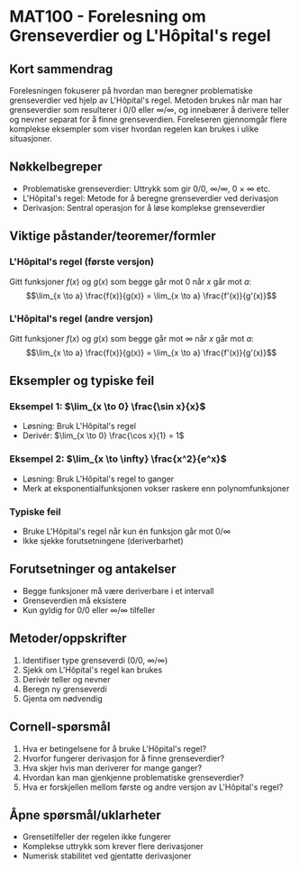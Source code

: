 # MAT100 - Forelesning om Grenseverdier og L'Hôpital's regel

## Kort sammendrag
Forelesningen fokuserer på hvordan man beregner problematiske grenseverdier ved hjelp av L'Hôpital's regel. Metoden brukes når man har grenseverdier som resulterer i 0/0 eller ∞/∞, og innebærer å derivere teller og nevner separat for å finne grenseverdien. Foreleseren gjennomgår flere komplekse eksempler som viser hvordan regelen kan brukes i ulike situasjoner.

## Nøkkelbegreper
- Problematiske grenseverdier: Uttrykk som gir 0/0, ∞/∞, 0 × ∞ etc.
- L'Hôpital's regel: Metode for å beregne grenseverdier ved derivasjon
- Derivasjon: Sentral operasjon for å løse komplekse grenseverdier

## Viktige påstander/teoremer/formler

### L'Hôpital's regel (første versjon)
Gitt funksjoner $f(x)$ og $g(x)$ som begge går mot 0 når $x$ går mot $a$:
$$\lim_{x \to a} \frac{f(x)}{g(x)} = \lim_{x \to a} \frac{f'(x)}{g'(x)}$$

### L'Hôpital's regel (andre versjon)
Gitt funksjoner $f(x)$ og $g(x)$ som begge går mot $\infty$ når $x$ går mot $a$:
$$\lim_{x \to a} \frac{f(x)}{g(x)} = \lim_{x \to a} \frac{f'(x)}{g'(x)}$$

## Eksempler og typiske feil

### Eksempel 1: $\lim_{x \to 0} \frac{\sin x}{x}$
- Løsning: Bruk L'Hôpital's regel
- Derivér: $\lim_{x \to 0} \frac{\cos x}{1} = 1$

### Eksempel 2: $\lim_{x \to \infty} \frac{x^2}{e^x}$
- Løsning: Bruk L'Hôpital's regel to ganger
- Merk at eksponentialfunksjonen vokser raskere enn polynomfunksjoner

### Typiske feil
- Bruke L'Hôpital's regel når kun én funksjon går mot 0/∞
- Ikke sjekke forutsetningene (deriverbarhet)

## Forutsetninger og antakelser
- Begge funksjoner må være deriverbare i et intervall
- Grenseverdien må eksistere
- Kun gyldig for 0/0 eller ∞/∞ tilfeller

## Metoder/oppskrifter
1. Identifiser type grenseverdi (0/0, ∞/∞)
2. Sjekk om L'Hôpital's regel kan brukes
3. Derivér teller og nevner
4. Beregn ny grenseverdi
5. Gjenta om nødvendig

## Cornell-spørsmål
1. Hva er betingelsene for å bruke L'Hôpital's regel?
2. Hvorfor fungerer derivasjon for å finne grenseverdier?
3. Hva skjer hvis man deriverer for mange ganger?
4. Hvordan kan man gjenkjenne problematiske grenseverdier?
5. Hva er forskjellen mellom første og andre versjon av L'Hôpital's regel?

## Åpne spørsmål/uklarheter
- Grensetilfeller der regelen ikke fungerer
- Komplekse uttrykk som krever flere derivasjoner
- Numerisk stabilitet ved gjentatte derivasjoner